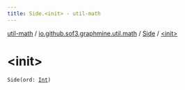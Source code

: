 ```yaml
---
title: Side.<init> - util-math
---
```


[util-math](../../index.html) / [io.github.sof3.graphmine.util.math](../index.html) / [Side](index.html) / [&lt;init&gt;](./-init-.html)

# &lt;init&gt;

`Side(ord: `[`Int`](https://kotlinlang.org/api/latest/jvm/stdlib/kotlin/-int/index.html)`)`